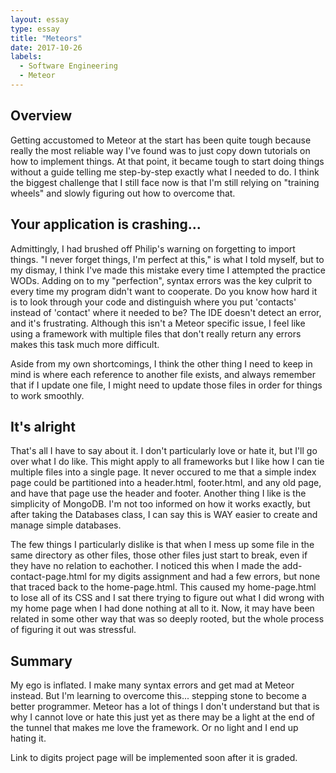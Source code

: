 ```yaml
---
layout: essay
type: essay
title: "Meteors"
date: 2017-10-26
labels:
  - Software Engineering
  - Meteor
---
```


<h2>Overview</h2>
<p>
	Getting accustomed to Meteor at the start has been quite tough because really the most reliable way I've found was to just copy down tutorials on how to implement things. At that point, it became tough to start doing things without a guide telling me step-by-step exactly what I needed to do. I think the biggest challenge that I still face now is that I'm still relying on "training wheels" and slowly figuring out how to overcome that.
</p>
<h2>Your application is crashing...</h2>
<p>
	Admittingly, I had brushed off Philip's warning on forgetting to import things. "I never forget things, I'm perfect at this," is what I told myself, but to my dismay, I think I've made this mistake every time I attempted the practice WODs. Adding on to my "perfection", syntax errors was the key culprit to every time my program didn't want to cooperate. Do you know how hard it is to look through your code and distinguish where you put 'contacts' instead of 'contact' where it needed to be? The IDE doesn't detect an error, and it's frustrating. Although this isn't a Meteor specific issue, I feel like using a framework with multiple files that don't really return any errors makes this task much more difficult.
</p>
<p>
	Aside from my own shortcomings, I think the other thing I need to keep in mind is where each reference to another file exists, and always remember that if I update one file, I might need to update those files in order for things to work smoothly. 
</p>
<h2>It's alright</h2>
<p>
	That's all I have to say about it. I don't particularly love or hate it, but I'll go over what I do like. This might apply to all frameworks but I like how I can tie multiple files into a single page. It never occured to me that a simple index page could be partitioned into a header.html, footer.html, and any old page, and have that page use the header and footer.
	Another thing I like is the simplicity of MongoDB. I'm not too informed on how it works exactly, but after taking the Databases class, I can say this is WAY easier to create and manage simple databases.
</p>
<p>
	The few things I particularly dislike is that when I mess up some file in the same directory as other files, those other files just start to break, even if they have no relation to eachother. I noticed this when I made the add-contact-page.html for my digits assignment and had a few errors, but none that traced back to the home-page.html. This caused my home-page.html to lose all of its CSS and I sat there trying to figure out what I did wrong with my home page when I had done nothing at all to it. Now, it may have been related in some other way that was so deeply rooted, but the whole process of figuring it out was stressful.
</p>
<h2>Summary</h2>
<p>
	My ego is inflated. I make many syntax errors and get mad at Meteor instead. But I'm learning to overcome this... stepping stone to become a better programmer. Meteor has a lot of things I don't understand but that is why I cannot love or hate this just yet as there may be a light at the end of the tunnel that makes me love the framework. Or no light and I end up hating it.
</p>
<p>Link to digits project page will be implemented soon after it is graded.</p>